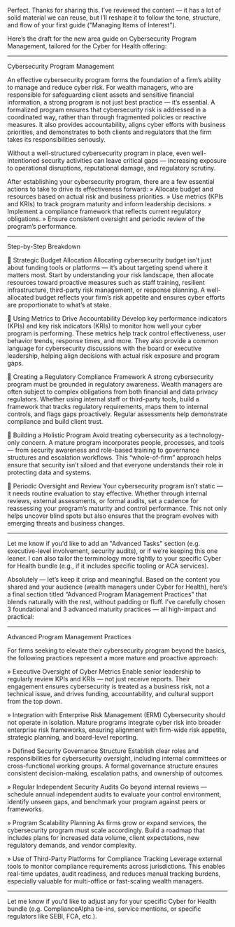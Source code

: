 Perfect. Thanks for sharing this. I’ve reviewed the content — it has a lot of solid material we can reuse, but I’ll reshape it to follow the tone, structure, and flow of your first guide ("Managing Items of Interest").

Here’s the draft for the new area guide on Cybersecurity Program Management, tailored for the Cyber for Health offering:


---

Cybersecurity Program Management

An effective cybersecurity program forms the foundation of a firm’s ability to manage and reduce cyber risk. For wealth managers, who are responsible for safeguarding client assets and sensitive financial information, a strong program is not just best practice — it’s essential. A formalized program ensures that cybersecurity risk is addressed in a coordinated way, rather than through fragmented policies or reactive measures. It also provides accountability, aligns cyber efforts with business priorities, and demonstrates to both clients and regulators that the firm takes its responsibilities seriously.

Without a well-structured cybersecurity program in place, even well-intentioned security activities can leave critical gaps — increasing exposure to operational disruptions, reputational damage, and regulatory scrutiny.

After establishing your cybersecurity program, there are a few essential actions to take to drive its effectiveness forward:
»	Allocate budget and resources based on actual risk and business priorities.
»	Use metrics (KPIs and KRIs) to track program maturity and inform leadership decisions.
»	Implement a compliance framework that reflects current regulatory obligations.
»	Ensure consistent oversight and periodic review of the program’s performance.


---

Step-by-Step Breakdown

	Strategic Budget Allocation
Allocating cybersecurity budget isn’t just about funding tools or platforms — it’s about targeting spend where it matters most. Start by understanding your risk landscape, then allocate resources toward proactive measures such as staff training, resilient infrastructure, third-party risk management, or response planning. A well-allocated budget reflects your firm’s risk appetite and ensures cyber efforts are proportionate to what’s at stake.

	Using Metrics to Drive Accountability
Develop key performance indicators (KPIs) and key risk indicators (KRIs) to monitor how well your cyber program is performing. These metrics help track control effectiveness, user behavior trends, response times, and more. They also provide a common language for cybersecurity discussions with the board or executive leadership, helping align decisions with actual risk exposure and program gaps.

	Creating a Regulatory Compliance Framework
A strong cybersecurity program must be grounded in regulatory awareness. Wealth managers are often subject to complex obligations from both financial and data privacy regulators. Whether using internal staff or third-party tools, build a framework that tracks regulatory requirements, maps them to internal controls, and flags gaps proactively. Regular assessments help demonstrate compliance and build client trust.

	Building a Holistic Program
Avoid treating cybersecurity as a technology-only concern. A mature program incorporates people, processes, and tools — from security awareness and role-based training to governance structures and escalation workflows. This “whole-of-firm” approach helps ensure that security isn’t siloed and that everyone understands their role in protecting data and systems.

	Periodic Oversight and Review
Your cybersecurity program isn’t static — it needs routine evaluation to stay effective. Whether through internal reviews, external assessments, or formal audits, set a cadence for reassessing your program’s maturity and control performance. This not only helps uncover blind spots but also ensures that the program evolves with emerging threats and business changes.


---

Let me know if you'd like to add an "Advanced Tasks" section (e.g. executive-level involvement, security audits), or if we’re keeping this one leaner. I can also tailor the terminology more tightly to your specific Cyber for Health bundle (e.g., if it includes specific tooling or ACA services).




Absolutely — let’s keep it crisp and meaningful. Based on the content you shared and your audience (wealth managers under Cyber for Health), here’s a final section titled “Advanced Program Management Practices” that blends naturally with the rest, without padding or fluff. I’ve carefully chosen 3 foundational and 3 advanced maturity practices — all high-impact and practical:


---

Advanced Program Management Practices

For firms seeking to elevate their cybersecurity program beyond the basics, the following practices represent a more mature and proactive approach:

» Executive Oversight of Cyber Metrics
Enable senior leadership to regularly review KPIs and KRIs — not just receive reports. Their engagement ensures cybersecurity is treated as a business risk, not a technical issue, and drives funding, accountability, and cultural support from the top down.

» Integration with Enterprise Risk Management (ERM)
Cybersecurity should not operate in isolation. Mature programs integrate cyber risk into broader enterprise risk frameworks, ensuring alignment with firm-wide risk appetite, strategic planning, and board-level reporting.

» Defined Security Governance Structure
Establish clear roles and responsibilities for cybersecurity oversight, including internal committees or cross-functional working groups. A formal governance structure ensures consistent decision-making, escalation paths, and ownership of outcomes.

» Regular Independent Security Audits
Go beyond internal reviews — schedule annual independent audits to evaluate your control environment, identify unseen gaps, and benchmark your program against peers or frameworks.

» Program Scalability Planning
As firms grow or expand services, the cybersecurity program must scale accordingly. Build a roadmap that includes plans for increased data volume, client expectations, new regulatory demands, and vendor complexity.

» Use of Third-Party Platforms for Compliance Tracking
Leverage external tools to monitor compliance requirements across jurisdictions. This enables real-time updates, audit readiness, and reduces manual tracking burdens, especially valuable for multi-office or fast-scaling wealth managers.


---

Let me know if you'd like to adjust any for your specific Cyber for Health bundle (e.g. ComplianceAlpha tie-ins, service mentions, or specific regulators like SEBI, FCA, etc.).

